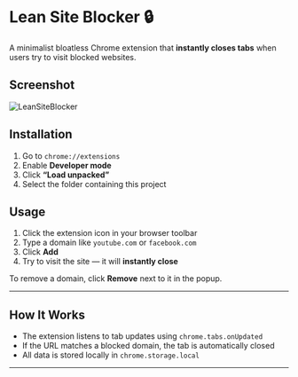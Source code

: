 # Lean Site Blocker 🔒

A minimalist bloatless Chrome extension that **instantly closes tabs**
when users try to visit blocked websites.

## Screenshot

![LeanSiteBlocker](https://github.com/user-attachments/assets/f73196e5-3eb6-4868-9348-61fd6ce4fc6d)

## Installation

1. Go to `chrome://extensions`
2. Enable **Developer mode**
3. Click **“Load unpacked”**
4. Select the folder containing this project

## Usage

1. Click the extension icon in your browser toolbar
2. Type a domain like `youtube.com` or `facebook.com`
3. Click **Add**
4. Try to visit the site — it will **instantly close**

To remove a domain, click **Remove** next to it in the popup.

---

## How It Works

- The extension listens to tab updates using `chrome.tabs.onUpdated`
- If the URL matches a blocked domain, the tab is automatically closed
- All data is stored locally in `chrome.storage.local`

---
